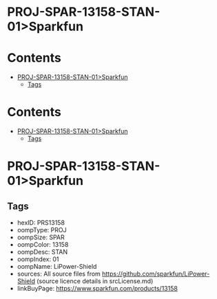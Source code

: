 
PROJ-SPAR-13158-STAN-01>Sparkfun
================================

Contents
========

* [PROJ-SPAR-13158-STAN-01>Sparkfun](#proj-spar-13158-stan-01sparkfun)
	* [Tags](#tags)

Contents
========

* [PROJ-SPAR-13158-STAN-01>Sparkfun](#proj-spar-13158-stan-01sparkfun)
	* [Tags](#tags)

# PROJ-SPAR-13158-STAN-01>Sparkfun

## Tags

- hexID: PRS13158
- oompType: PROJ
- oompSize: SPAR
- oompColor: 13158
- oompDesc: STAN
- oompIndex: 01
- oompName: LiPower-Shield
- sources: All source files from https://github.com/sparkfun/LiPower-Shield (source licence details in srcLicense.md)
- linkBuyPage: https://www.sparkfun.com/products/13158
